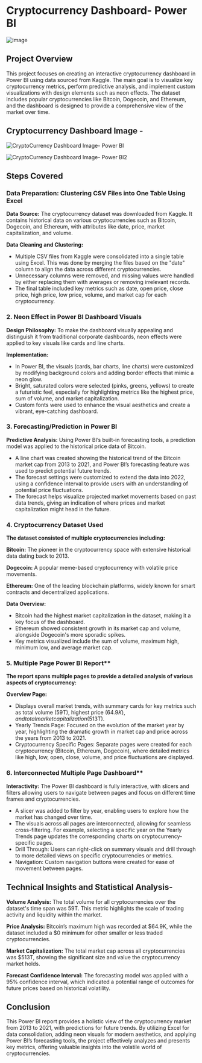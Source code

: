 # Cryptocurrency Dashboard- Power BI

![image](https://github.com/user-attachments/assets/bcd84316-02c6-43cd-b42c-51b0123c79f8)




## Project Overview

This project focuses on creating an interactive cryptocurrency dashboard in Power BI using data sourced from Kaggle. The main goal is to visualize key cryptocurrency metrics, perform predictive analysis, and implement custom visualizations with design elements such as neon effects. The dataset includes popular cryptocurrencies like Bitcoin, Dogecoin, and Ethereum, and the dashboard is designed to provide a comprehensive view of the market over time.

## Cryptocurrency Dashboard Image -

![CryptoCurrency Dashboard Image- Power BI](https://github.com/user-attachments/assets/7d86045c-c754-4cca-95c2-f92c6b351704)

![CryptoCurrency Dashboard Image- Power BI2](https://github.com/user-attachments/assets/cca71754-ae09-4654-894f-cd72fe5bb0d4)




## Steps Covered
### Data Preparation: Clustering CSV Files into One Table Using Excel
**Data Source:** The cryptocurrency dataset was downloaded from Kaggle. It contains historical data on various cryptocurrencies such as Bitcoin, Dogecoin, and Ethereum, with attributes like date, price, market capitalization, and volume.

**Data Cleaning and Clustering:**
- Multiple CSV files from Kaggle were consolidated into a single table using Excel. This was done by merging the files based on the "date" column to align the data across different cryptocurrencies.
- Unnecessary columns were removed, and missing values were handled by either replacing them with averages or removing irrelevant records.
- The final table included key metrics such as date, open price, close price, high price, low price, volume, and market cap for each cryptocurrency.

### 2. Neon Effect in Power BI Dashboard Visuals
**Design Philosophy:** To make the dashboard visually appealing and distinguish it from traditional corporate dashboards, neon effects were applied to key visuals like cards and line charts.

**Implementation:**
- In Power BI, the visuals (cards, bar charts, line charts) were customized by modifying background colors and adding border effects that mimic a neon glow.
- Bright, saturated colors were selected (pinks, greens, yellows) to create a futuristic feel, especially for highlighting metrics like the highest price, sum of volume, and market capitalization.
- Custom fonts were used to enhance the visual aesthetics and create a vibrant, eye-catching dashboard.

### 3. Forecasting/Prediction in Power BI
**Predictive Analysis:** Using Power BI’s built-in forecasting tools, a prediction model was applied to the historical price data of Bitcoin.
- A line chart was created showing the historical trend of the Bitcoin market cap from 2013 to 2021, and Power BI’s forecasting feature was used to predict potential future trends.
- The forecast settings were customized to extend the data into 2022, using a confidence interval to provide users with an understanding of potential price fluctuations.
- The forecast helps visualize projected market movements based on past data trends, giving an indication of where prices and market capitalization might head in the future.

### 4. Cryptocurrency Dataset Used

**The dataset consisted of multiple cryptocurrencies including:**

**Bitcoin:** The pioneer in the cryptocurrency space with extensive historical data dating back to 2013.

**Dogecoin:** A popular meme-based cryptocurrency with volatile price movements.

**Ethereum:** One of the leading blockchain platforms, widely known for smart contracts and decentralized applications.

**Data Overview:**

- Bitcoin had the highest market capitalization in the dataset, making it a key focus of the dashboard.
- Ethereum showed consistent growth in its market cap and volume, alongside Dogecoin's more sporadic spikes.
- Key metrics visualized include the sum of volume, maximum high, minimum low, and average market cap.

### 5. Multiple Page Power BI Report**

**The report spans multiple pages to provide a detailed analysis of various aspects of cryptocurrency:**

**Overview Page:** 
- Displays overall market trends, with summary cards for key metrics such as total volume (59T), highest price ($64.9K), and total market capitalization ($513T).
- Yearly Trends Page: Focused on the evolution of the market year by year, highlighting the dramatic growth in market cap and price across the years from 2013 to 2021.
- Cryptocurrency Specific Pages: Separate pages were created for each cryptocurrency (Bitcoin, Ethereum, Dogecoin), where detailed metrics like high, low, open, close, volume, and price fluctuations are displayed.

### 6. Interconnected Multiple Page Dashboard**

**Interactivity:** The Power BI dashboard is fully interactive, with slicers and filters allowing users to navigate between pages and focus on different time frames and cryptocurrencies.
- A slicer was added to filter by year, enabling users to explore how the market has changed over time.
- The visuals across all pages are interconnected, allowing for seamless cross-filtering. For example, selecting a specific year on the Yearly Trends page updates the corresponding charts on cryptocurrency-specific pages.
- Drill Through: Users can right-click on summary visuals and drill through to more detailed views on specific cryptocurrencies or metrics.
- Navigation: Custom navigation buttons were created for ease of movement between pages.
 
## Technical Insights and Statistical Analysis-
  
**Volume Analysis:** The total volume for all cryptocurrencies over the dataset's time span was 59T. This metric highlights the scale of trading activity and liquidity within the market.

**Price Analysis:** Bitcoin’s maximum high was recorded at $64.9K, while the dataset included a $0 minimum for other smaller or less traded cryptocurrencies.

**Market Capitalization:** The total market cap across all cryptocurrencies was $513T, showing the significant size and value the cryptocurrency market holds.

**Forecast Confidence Interval:** The forecasting model was applied with a 95% confidence interval, which indicated a potential range of outcomes for future prices based on historical volatility.

## Conclusion
This Power BI report provides a holistic view of the cryptocurrency market from 2013 to 2021, with predictions for future trends. By utilizing Excel for data consolidation, adding neon visuals for modern aesthetics, and applying Power BI’s forecasting tools, the project effectively analyzes and presents key metrics, offering valuable insights into the volatile world of cryptocurrencies.
